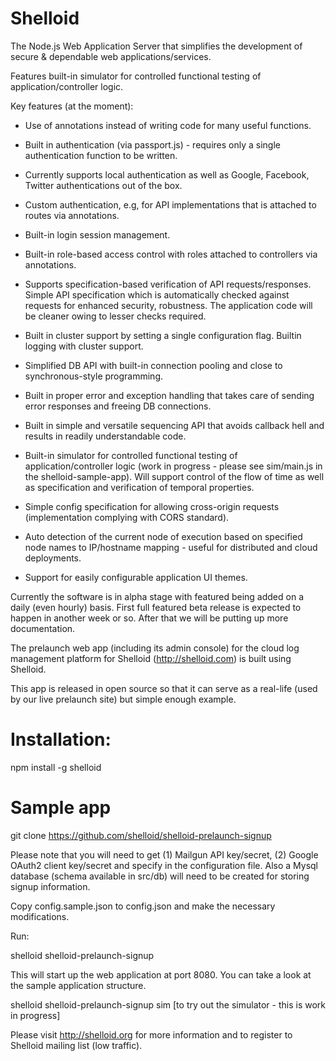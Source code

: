 Shelloid
========

The Node.js Web Application Server that simplifies the development of secure & dependable web applications/services.

Features built-in simulator for controlled functional testing of application/controller logic.

Key features (at the moment):

* Use of annotations instead of writing code for many useful functions.

* Built in authentication (via passport.js) - requires only a single authentication function to be written. 

* Currently supports local authentication as well as Google, Facebook, Twitter authentications out of the box.

* Custom authentication, e.g, for API implementations that is attached to routes via annotations.

* Built-in login session management.

* Built-in role-based access control with roles attached to controllers via annotations.

* Supports specification-based verification of API requests/responses. Simple API specification which is automatically checked against requests for enhanced security, robustness. The application code will be cleaner owing to lesser checks required.

* Built in cluster support by setting a single configuration flag. Builtin logging with cluster support.

* Simplified DB API with built-in connection pooling and close to synchronous-style programming.

* Built in proper error and exception handling that takes care of sending error responses and freeing DB connections.

* Built in simple and versatile sequencing API that avoids callback hell and results in readily understandable code.

* Built-in simulator for controlled functional testing of application/controller logic (work in progress - please see sim/main.js in the shelloid-sample-app). Will support control of the flow of time as well as specification and verification of temporal properties.

* Simple config specification for allowing cross-origin requests (implementation complying with CORS standard).

* Auto detection of the current node of execution based on specified node names to IP/hostname mapping - useful for distributed and cloud deployments.

* Support for easily configurable application UI themes.

Currently the software is in alpha stage with featured being added on a daily (even hourly) basis. First full featured beta release is expected to happen in another week or so. After that we will be putting up more documentation.

The prelaunch web app (including its admin console) for the cloud log management platform for Shelloid (http://shelloid.com) is built using Shelloid.

This app is released in open source so that it can serve as a real-life (used by our live prelaunch site) but simple enough example. 

Installation:
=============

npm install -g shelloid


Sample app
============

git clone https://github.com/shelloid/shelloid-prelaunch-signup

Please note that you will need to get (1) Mailgun API key/secret, (2) Google OAuth2 client key/secret and specify in the configuration file. Also a Mysql database (schema available in src/db) will need to be created for storing signup information. 

Copy config.sample.json to config.json and make the necessary modifications.

Run:

shelloid shelloid-prelaunch-signup

This will start up the web application at port 8080. You can take a look at the sample application structure.

shelloid shelloid-prelaunch-signup sim [to try out the simulator - this is work in progress]

Please visit http://shelloid.org for more information and to register to Shelloid mailing list (low traffic).



